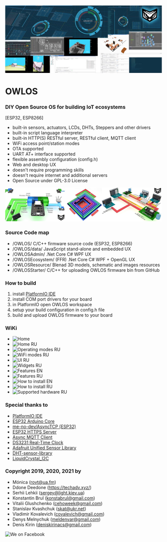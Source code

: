 ![OWLOS UX](https://github.com/KirinDenis/owlos/raw/master/OWLOSResource/images/owlosux.jpg)

# OWLOS 
### DIY Open Source OS for building IoT ecosystems
[ESP32, ESP8266]
- built-in sensors, actuators, LCDs, DHTs, Steppers and other drivers
- built-in script language interpreter 
- built-in HTTP(S) RESTful server, RESTful client, MQTT client
- WiFi access point/station modes
- OTA supported 
- UART AT+ interface supported
- flexible assembly configuration (config.h)
- Web and desktop UX
- doesn't require programming skills
- doesn't require internet and additional servers
- Open Source under GPL-3.0 License 

![OWLOS SCHEME](https://github.com/KirinDenis/owlos/raw/master/OWLOSResource/images/owlos_scheme.jpg)

### Source Code map

- /OWLOS/           C/C++ firmware source code (ESP32, ESP8266)
- /OWLOS/data/      JavaScript  stand-alone and embedded UX 
- /OWLOSAdmin/      .Net Core C# WPF UX
- /OWLOSEcosystem/  (FFR) .Net Core C# WPF + OpenGL UX
- /OWLOSResource/   Blenad 3D models, schematic and images resources
- /OWLOSStarter/    C/C++ for uploading OWLOS firmware bin from GitHub

### How to build

1. install [PlatformIO IDE](https://platformio.org/)
2. install COM port drivers for your board
3. in PlatformIO open OWLOS workspace 
4. setup your build configuration in config.h file
5. build and upload OWLOS firmware to your board

### WiKi

- ![Home](https://github.com/KirinDenis/owlos/wiki)
- ![Home RU](https://github.com/KirinDenis/owlos/wiki/Home-RU)
- ![Оperating modes RU](https://github.com/KirinDenis/owlos/wiki/%D0%9Eperating-modes-RU)
- ![WiFi modes RU](https://github.com/KirinDenis/owlos/wiki/WiFi-modes-RU)
- ![UI RU](https://github.com/KirinDenis/owlos/wiki/UI-RU)
- ![Widgets RU](https://github.com/KirinDenis/owlos/wiki/Widgets-RU) 
- ![Features EN](https://github.com/KirinDenis/owlos/wiki/Features-EN)
- ![Features RU](https://github.com/KirinDenis/owlos/wiki/Features-RU)
- ![How to install EN](https://github.com/KirinDenis/owlos/wiki/How-to-install-EN)
- ![How to install RU](https://github.com/KirinDenis/owlos/wiki/How-to-install-RU)
- ![Supported hardware RU](https://github.com/KirinDenis/owlos/wiki/Supported-hardware-RU)

### Special thanks to

- [PlatformIO IDE](https://platformio.org/)
- [ESP32 Arduino Core](https://github.com/espressif/arduino-esp32)
- [me-no-dev/AsyncTCP (ESP32)](https://github.com/me-no-dev/AsyncTCP)
- [ESP32 HTTPS Server](https://github.com/fhessel/esp32_https_server)
- [Async MQTT Client](http://platformio.org/lib/show/346/AsyncMqttClient)
- [DS3231 Real-Time Clock](http://www.jarzebski.pl/arduino/komponenty/zegar-czasu-rzeczywistego-rtc-ds3231.html)
- [Adafruit Unified Sensor Library](https://github.com/adafruit/Adafruit_Sensor)
- [DHT-sensor-library](https://github.com/adafruit/DHT-sensor-library)
- [LiquidCrystal_I2C](https://gitlab.com/tandembyte/liquidcrystal_i2c)	

### Copyright 2019, 2020, 2021 by

- Mónica (rovt@ua.fm)
- Ddone Deedone (https://techadv.xyz/)
- Serhii Lehkii (sergey@light.kiev.ua)
- Konstantin Brul (konstabrul@gmail.com)
- Vitalii Glushchenko (cehoweek@gmail.com)
- Stanislav Kvashchuk (skat@ukr.net)
- Vladimir Kovalevich (covalevich@gmail.com)
- Denys Melnychuk (meldenvar@gmail.com)
- Denis Kirin (deniskirinacs@gmail.com)

![We on Facebook](https://www.facebook.com/groups/OWLOS)
